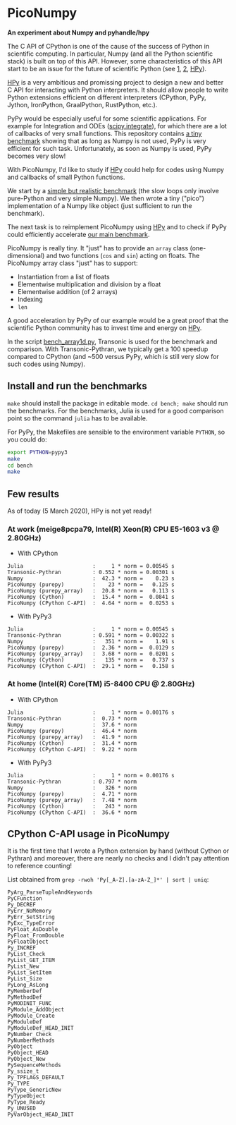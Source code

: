 # PicoNumpy

**An experiment about Numpy and pyhandle/hpy**

The C API of CPython is one of the cause of the success of Python in scientific
computing. In particular, Numpy (and all the Python scientific stack) is built
on top of this API. However, some characteristics of this API start to be an
issue for the future of scientific Python (see [1], [2], [HPy]).

[1]: https://faster-cpython.readthedocs.io/
[2]: https://morepypy.blogspot.com/2019/12/hpy-kick-off-sprint-report.html
[HPy]: https://github.com/pyhandle/hpy

[HPy] is a very ambitious and promissing project to design a new and better C
API for interacting with Python interpreters. It should allow people to write
Python extensions efficient on different interpreters (CPython, PyPy, Jython,
IronPython, GraalPython, RustPython, etc.).

PyPy would be especially useful for some scientific applications. For example
for Integration and ODEs
([scipy.integrate](https://docs.scipy.org/doc/scipy/reference/integrate.html)),
for which there are a lot of callbacks of very small functions. This repository
contains [a tiny benchmark](bench/without_numpy) showing that as long as Numpy
is not used, PyPy is very efficient for such task. Unfortunately, as soon as
Numpy is used, PyPy becomes very slow!

[bench/without_numpy]: https://github.com/paugier/piconumpy/blob/master/bench/without_numpy/

With PicoNumpy, I'd like to study if [HPy] could help for codes using Numpy and
callbacks of small Python functions.

We start by a [simple but realistic benchmark](bench/bench_array1d.py) (the
slow loops only involve pure-Python and very simple Numpy). We then wrote a
tiny ("pico") implementation of a Numpy like object (just sufficient to run the
benchmark).

The next task is to reimplement PicoNumpy using [HPy] and to check if PyPy
could efficiently accelerate [our main benchmark](bench/bench_array1d.py).

PicoNumpy is really tiny. It "just" has to provide an `array` class
(one-dimensional) and two functions (`cos` and `sin`) acting on floats. The
PicoNumpy array class "just" has to support:

- Instantiation from a list of floats
- Elementwise multiplication and division by a float
- Elementwise addition (of 2 arrays)
- Indexing
- `len`

A good acceleration by PyPy of our example would be a great proof that the
scientific Python community has to invest time and energy on [HPy].

In the script [bench_array1d.py](bench/bench_array1d.py), Transonic is used for
the benchmark and comparison. With Transonic-Pythran, we typically get a 100
speedup compared to CPython (and ~500 versus PyPy, which is still very slow for
such codes using Numpy).

[bench/bench_array1d.py]: https://github.com/paugier/piconumpy/blob/master/bench/bench_array1d.py

## Install and run the benchmarks

`make` should install the package in editable mode. `cd bench; make` should run
the benchmarks. For the benchmarks, Julia is used for a good comparison point
so the command `julia` has to be available.

For PyPy, the Makefiles are sensible to the environment variable `PYTHON`, so
you could do:

```bash
export PYTHON=pypy3
make
cd bench
make
```

## Few results

As of today (5 March 2020), HPy is not yet ready!

### At work (meige8pcpa79, Intel(R) Xeon(R) CPU E5-1603 v3 @ 2.80GHz)

- With CPython

```raw
Julia                      :     1 * norm = 0.00545 s
Transonic-Pythran          : 0.552 * norm = 0.00301 s
Numpy                      :  42.3 * norm =    0.23 s
PicoNumpy (purepy)         :    23 * norm =   0.125 s
PicoNumpy (purepy_array)   :  20.8 * norm =   0.113 s
PicoNumpy (Cython)         :  15.4 * norm =  0.0841 s
PicoNumpy (CPython C-API)  :  4.64 * norm =  0.0253 s
```

- With PyPy3

```raw
Julia                      :     1 * norm = 0.00545 s
Transonic-Pythran          : 0.591 * norm = 0.00322 s
Numpy                      :   351 * norm =    1.91 s
PicoNumpy (purepy)         :  2.36 * norm =  0.0129 s
PicoNumpy (purepy_array)   :  3.68 * norm =  0.0201 s
PicoNumpy (Cython)         :   135 * norm =   0.737 s
PicoNumpy (CPython C-API)  :  29.1 * norm =   0.158 s
```

### At home (Intel(R) Core(TM) i5-8400 CPU @ 2.80GHz)

- With CPython

```raw
Julia                      :     1 * norm = 0.00176 s
Transonic-Pythran          :  0.73 * norm
Numpy                      :  37.6 * norm
PicoNumpy (purepy)         :  46.4 * norm
PicoNumpy (purepy_array)   :  41.9 * norm
PicoNumpy (Cython)         :  31.4 * norm
PicoNumpy (CPython C-API)  :  9.22 * norm
```

- With PyPy3

```raw
Julia                      :     1 * norm = 0.00176 s
Transonic-Pythran          : 0.797 * norm
Numpy                      :   326 * norm
PicoNumpy (purepy)         :  4.71 * norm
PicoNumpy (purepy_array)   :  7.48 * norm
PicoNumpy (Cython)         :   243 * norm
PicoNumpy (CPython C-API)  :  36.6 * norm
```

## CPython C-API usage in PicoNumpy

It is the first time that I wrote a Python extension by hand (without Cython or
Pythran) and moreover, there are nearly no checks and I didn't pay attention to
reference counting!

List obtained from `grep -rwoh 'Py[_A-Z].[a-zA-Z_]*' | sort | uniq`:

```raw
PyArg_ParseTupleAndKeywords
PyCFunction
Py_DECREF
PyErr_NoMemory
PyErr_SetString
PyExc_TypeError
PyFloat_AsDouble
PyFloat_FromDouble
PyFloatObject
Py_INCREF
PyList_Check
PyList_GET_ITEM
PyList_New
PyList_SetItem
PyList_Size
PyLong_AsLong
PyMemberDef
PyMethodDef
PyMODINIT_FUNC
PyModule_AddObject
PyModule_Create
PyModuleDef
PyModuleDef_HEAD_INIT
PyNumber_Check
PyNumberMethods
PyObject
PyObject_HEAD
PyObject_New
PySequenceMethods
Py_ssize_t
Py_TPFLAGS_DEFAULT
Py_TYPE
PyType_GenericNew
PyTypeObject
PyType_Ready
Py_UNUSED
PyVarObject_HEAD_INIT
```
